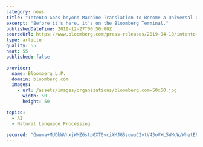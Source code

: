 ```yaml
---
category: news
title: "Intento Goes beyond Machine Translation to Become a Universal Gateway to Best of Breed AI"
excerpt: "Before it's here, it's on the Bloomberg Terminal."
publishedDateTime: 2019-12-27T00:50:00Z
sourceUrl: https://www.bloomberg.com/press-releases/2019-04-18/intento-goes-beyond-machine-translation-to-become-a-universal-gateway-to-best-of-breed-ai
type: article
quality: 55
heat: 55
published: false

provider:
  name: Bloomberg L.P.
  domain: bloomberg.com
  images:
    - url: /assets/images/organizations/bloomberg.com-50x50.jpg
      width: 50
      height: 50

topics:
  - AI
  - Natural Language Processing

secured: "Gwuwa+MUDbWVnxjWMZ6stp0XT0vciXMJGSsuwuC2vtV43oV+L5WHdW/WhetERH4xwoiZ8yDykJ+Adz92cAphju8awfiIygzRVvEp+urVg8Qb29sRC6+YsqKwDWyb+XjXhJ80E3GjJuT1tbdl+t9ZkqjVxylQI/yXZaqBkcQO8DtmOelejwiyaSCfNXsvLIUqhLX3Q9AeSzts4Z0juUV+GeDqZZC+1BkUpUjRM4BS2/xcaL650DTJKhUTI6ahaR/qh4bA+b4rUjVJlF+VbKGfX1/JSPxOWnM4fEa0yGeRTFE=;5DBDDPnKMnf+GHUiaeQTgw=="
---
```


